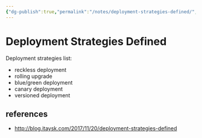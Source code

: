 ```yaml
---
{"dg-publish":true,"permalink":"/notes/deployment-strategies-defined/","dgHomeLink":true,"dgPassFrontmatter":false,"dgShowBacklinks":true,"dgShowLocalGraph":true}
---
```


# Deployment Strategies Defined

Deployment strategies list:

- reckless deployment
- rolling upgrade
- blue/green deployment
- canary deployment
- versioned deployment



## references

- <http://blog.itaysk.com/2017/11/20/deployment-strategies-defined>